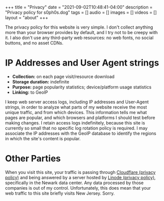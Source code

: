+++
title = "Privacy"
date = "2021-09-02T10:48:41-04:00"
description = "Privacy policy for s0ph0s.dog"
tags = []
audio = []
images = []
videos = []
layout = "about"
+++

The privacy policy for this website is very simple.  I don't collect anything more than your browser provides by default, and I try not to be creepy with it.  I also don't use any third-party web resources: no web fonts, no social buttons, and no asset CDNs.

# IP Addresses and User Agent strings

* **Collection:** on each page visit/resource download
* **Storage duration:** indefinite
* **Purpose:** page popularity statistics; device/platform usage statistics
* **Linking:** to GeoIP

I keep web server access logs, including IP addresses and User-Agent strings, in order to analyze what parts of my website receive the most unique traffic, and from which devices.  This information tells me what pages are popular, and which browsers and platforms I should test before making changes.  I retain access logs indefinitely, because this site is currently so small that no specific log rotation policy is required.  I may associate the IP addresses with the GeoIP database to identify the regions in which the site's content is popular.

# Other Parties

When you visit this site, your traffic is passing through [Cloudflare (privacy policy)][cf-privacy] and being answered by a server hosted by [Linode (privacy policy)][linode-privacy], specifically in the Newark data center.  Any data processed by those companies is out of my control.  Unfortunately, this does mean that your web traffic to this site briefly visits New Jersey.  Sorry.

[cf-privacy]: https://www.cloudflare.com/privacypolicy/
[linode-privacy]: https://www.linode.com/legal-privacy/
